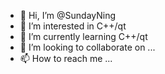 - 👋 Hi, I’m @SundayNing
- 👀 I’m interested in C++/qt
- 🌱 I’m currently learning C++/qt
- 💞️ I’m looking to collaborate on ...
- 📫 How to reach me ...

<!---
SundayNing/SundayNing is a ✨ special ✨ repository because its `README.md` (this file) appears on your GitHub profile.
You can click the Preview link to take a look at your changes.
--->
